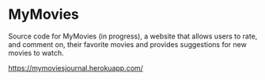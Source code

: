# MyMovies

Source code for MyMovies (in progress), a website that allows users to rate, and comment on, their favorite movies and provides suggestions for new movies to watch.

https://mymoviesjournal.herokuapp.com/
